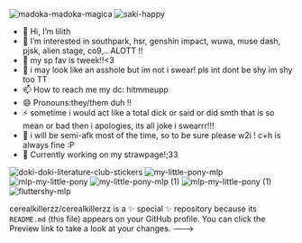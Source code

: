  ![madoka-madoka-magica](https://github.com/user-attachments/assets/0c20b961-341a-4f4f-be0c-78e89080ffc2) ![saki-happy](https://github.com/user-attachments/assets/66ae9899-f79a-410c-9fa7-afa7ddfd3966) 


- 👋 Hi, I’m lilith
- 👀 I’m interested in southpark, hsr, genshin impact, wuwa, muse dash, pjsk, alien stage, co9,.. ALOTT !!
- 🌱 my sp fav is tweek!!<3
- 💞️ i may look like an asshole but im not i swear! pls int dont be shy im shy too TT
- 📫 How to reach me my dc: hitmmeupp
- 😄 Pronouns:they/them duh !!
- ⚡ sometime i would act like a total dick or said or did smth that is so mean or bad then i apologies, its all joke i swearrr!!!
- 🍬 i will be semi-afk most of the time, so to be sure please w2i ! c+h is always fine :P
- 📎 Currently working on my strawpage!;33

![doki-doki-literature-club-stickers](https://github.com/user-attachments/assets/91d26d7a-25db-4594-a951-fdec2af89590) ![my-little-pony-mlp](https://github.com/user-attachments/assets/ac40fffe-9df2-4a4f-bc1d-194d459e8261) ![mlp-my-little-pony](https://github.com/user-attachments/assets/cc6bd89f-a6dd-41a8-ac10-362bacd7447a) ![my-little-pony-mlp (1)](https://github.com/user-attachments/assets/4cd2e962-3bef-4e4f-9bbc-9daca0543eeb) ![mlp-my-little-pony (1)](https://github.com/user-attachments/assets/328bb636-3feb-4ab8-8fd9-e9b15f600fbb) ![fluttershy-mlp](https://github.com/user-attachments/assets/9c10f3c2-afd8-4829-86e5-c8de5c8f5198)







cerealkillerzz/cerealkillerzz is a ✨ special ✨ repository because its `README.md` (this file) appears on your GitHub profile.
You can click the Preview link to take a look at your changes.
--->
